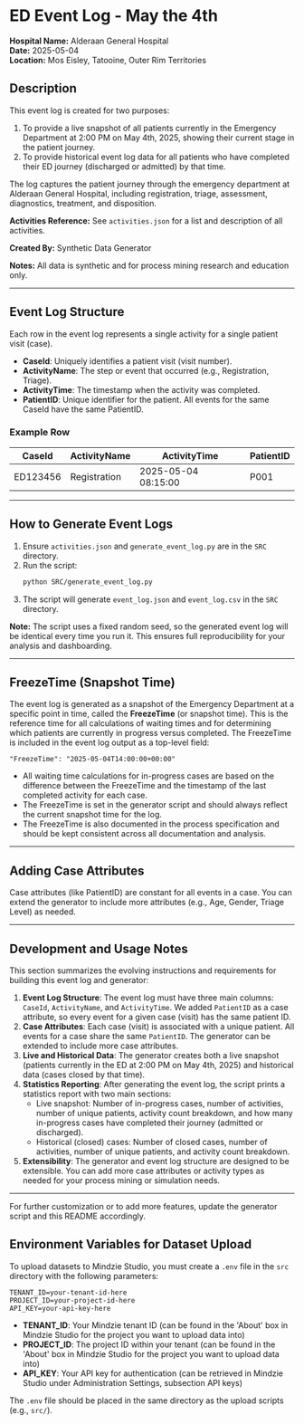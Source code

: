 # ED Event Log - May the 4th

**Hospital Name:** Alderaan General Hospital  
**Date:** 2025-05-04  
**Location:** Mos Eisley, Tatooine, Outer Rim Territories

## Description
This event log is created for two purposes:
1. To provide a live snapshot of all patients currently in the Emergency Department at 2:00 PM on May 4th, 2025, showing their current stage in the patient journey.
2. To provide historical event log data for all patients who have completed their ED journey (discharged or admitted) by that time.

The log captures the patient journey through the emergency department at Alderaan General Hospital, including registration, triage, assessment, diagnostics, treatment, and disposition.

**Activities Reference:** See `activities.json` for a list and description of all activities.

**Created By:** Synthetic Data Generator

**Notes:** All data is synthetic and for process mining research and education only.

---

## Event Log Structure

Each row in the event log represents a single activity for a single patient visit (case).

- **CaseId**: Uniquely identifies a patient visit (visit number).
- **ActivityName**: The step or event that occurred (e.g., Registration, Triage).
- **ActivityTime**: The timestamp when the activity was completed.
- **PatientID**: Unique identifier for the patient. All events for the same CaseId have the same PatientID.

### Example Row
| CaseId   | ActivityName   | ActivityTime        | PatientID |
|----------|---------------|---------------------|-----------|
| ED123456 | Registration  | 2025-05-04 08:15:00 | P001      |

---

## How to Generate Event Logs

1. Ensure `activities.json` and `generate_event_log.py` are in the `SRC` directory.
2. Run the script:
   ```bash
   python SRC/generate_event_log.py
   ```
3. The script will generate `event_log.json` and `event_log.csv` in the `SRC` directory.

**Note:** The script uses a fixed random seed, so the generated event log will be identical every time you run it. This ensures full reproducibility for your analysis and dashboarding.

---

## FreezeTime (Snapshot Time)

The event log is generated as a snapshot of the Emergency Department at a specific point in time, called the **FreezeTime** (or snapshot time). This is the reference time for all calculations of waiting times and for determining which patients are currently in progress versus completed. The FreezeTime is included in the event log output as a top-level field:

```
"FreezeTime": "2025-05-04T14:00:00+00:00"
```

- All waiting time calculations for in-progress cases are based on the difference between the FreezeTime and the timestamp of the last completed activity for each case.
- The FreezeTime is set in the generator script and should always reflect the current snapshot time for the log.
- The FreezeTime is also documented in the process specification and should be kept consistent across all documentation and analysis.

---

## Adding Case Attributes

Case attributes (like PatientID) are constant for all events in a case. You can extend the generator to include more attributes (e.g., Age, Gender, Triage Level) as needed.

---

## Development and Usage Notes

This section summarizes the evolving instructions and requirements for building this event log and generator:

1. **Event Log Structure**: The event log must have three main columns: `CaseId`, `ActivityName`, and `ActivityTime`. We added `PatientID` as a case attribute, so every event for a given case (visit) has the same patient ID.
2. **Case Attributes**: Each case (visit) is associated with a unique patient. All events for a case share the same `PatientID`. The generator can be extended to include more case attributes.
3. **Live and Historical Data**: The generator creates both a live snapshot (patients currently in the ED at 2:00 PM on May 4th, 2025) and historical data (cases closed by that time).
4. **Statistics Reporting**: After generating the event log, the script prints a statistics report with two main sections:
   - Live snapshot: Number of in-progress cases, number of activities, number of unique patients, activity count breakdown, and how many in-progress cases have completed their journey (admitted or discharged).
   - Historical (closed) cases: Number of closed cases, number of activities, number of unique patients, and activity count breakdown.
5. **Extensibility**: The generator and event log structure are designed to be extensible. You can add more case attributes or activity types as needed for your process mining or simulation needs.

---

For further customization or to add more features, update the generator script and this README accordingly. 

## Environment Variables for Dataset Upload

To upload datasets to Mindzie Studio, you must create a `.env` file in the `src` directory with the following parameters:

```
TENANT_ID=your-tenant-id-here
PROJECT_ID=your-project-id-here
API_KEY=your-api-key-here
```

- **TENANT_ID**: Your Mindzie tenant ID (can be found in the 'About' box in Mindzie Studio for the project you want to upload data into)
- **PROJECT_ID**: The project ID within your tenant (can be found in the 'About' box in Mindzie Studio for the project you want to upload data into)
- **API_KEY**: Your API key for authentication (can be retrieved in Mindzie Studio under Administration Settings, subsection API keys)

The `.env` file should be placed in the same directory as the upload scripts (e.g., `src/`). 